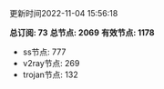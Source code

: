 更新时间2022-11-04 15:56:18

**总订阅: 73**
**总节点: 2069**
**有效节点: 1178**
- ss节点: 777
- v2ray节点: 269
- trojan节点: 132
